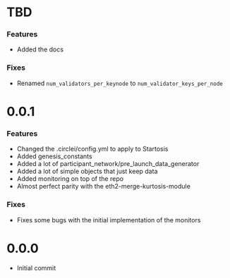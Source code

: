 # TBD

### Features
- Added the docs

### Fixes
- Renamed `num_validators_per_keynode` to `num_validator_keys_per_node`

# 0.0.1

### Features
- Changed the .circlei/config.yml to apply to Startosis
- Added genesis_constants
- Added a lot of participant_network/pre_launch_data_generator
- Added a lot of simple objects that just keep data
- Added monitoring on top of the repo
- Almost perfect parity with the eth2-merge-kurtosis-module

### Fixes
- Fixes some bugs with the initial implementation of the monitors

# 0.0.0
* Initial commit
